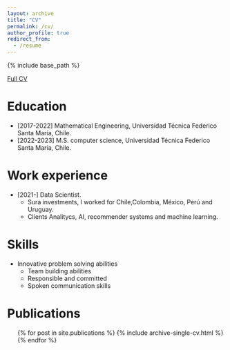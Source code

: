 ```yaml
---
layout: archive
title: "CV"
permalink: /cv/
author_profile: true
redirect_from:
  - /resume
---
```


{% include base_path %}

[Full CV](https://drive.google.com/file/d/1U4n0mqX1ZG8tbvkD_W5sOYrjQCCiDKp1/view?usp=sharing)

Education
======
* [2017-2022] Mathematical Engineering, Universidad Técnica Federico Santa María, Chile.
* [2022-2023] M.S. computer science, Universidad Técnica Federico Santa María, Chile.

Work experience
======
* [2021-] Data Scientist.
  * Sura investments, I worked for Chile,Colombia, México, Perú and Uruguay. 
  * Clients Analitycs, AI, recommender systems and machine learning.
  
Skills
======
* Innovative problem solving abilities
  * Team building abilities 
  * Responsible and committed
  * Spoken communication skills

Publications
======
  <ul>{% for post in site.publications %}
    {% include archive-single-cv.html %}
  {% endfor %}</ul>

<!---
Talks
======
  <ul>{% for post in site.talks %}
    {% include archive-single-talk-cv.html %}
  {% endfor %}</ul>
  
Teaching
======
  <ul>{% for post in site.teaching %}
    {% include archive-single-cv.html %}
  {% endfor %}</ul>
---
-->
